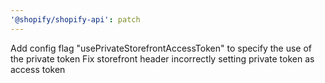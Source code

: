 ```yaml
---
'@shopify/shopify-api': patch
---
```


Add config flag "usePrivateStorefrontAccessToken" to specify the use of the private token
Fix storefront header incorrectly setting private token as access token

